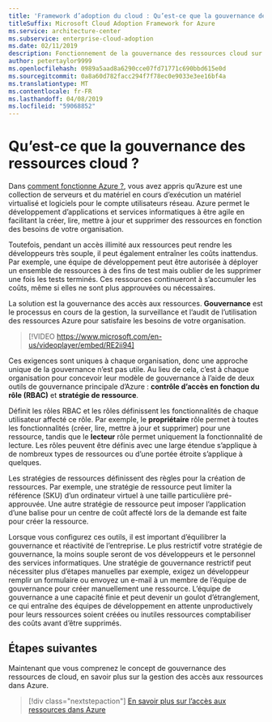 ```yaml
---
title: 'Framework d’adoption du cloud : Qu’est-ce que la gouvernance des ressources cloud ?'
titleSuffix: Microsoft Cloud Adoption Framework for Azure
ms.service: architecture-center
ms.subservice: enterprise-cloud-adoption
ms.date: 02/11/2019
description: Fonctionnement de la gouvernance des ressources cloud sur Azure
author: petertaylor9999
ms.openlocfilehash: 0989a5aad8a6290cce07fd71771c690bbd615e0d
ms.sourcegitcommit: 0a8a60d782facc294f7f78ec0e9033e3ee16bf4a
ms.translationtype: MT
ms.contentlocale: fr-FR
ms.lasthandoff: 04/08/2019
ms.locfileid: "59068852"
---
```

<!-- markdownlint-disable MD026 -->

# <a name="what-is-cloud-resource-governance"></a>Qu’est-ce que la gouvernance des ressources cloud ?

Dans [comment fonctionne Azure ?](what-is-azure.md), vous avez appris qu’Azure est une collection de serveurs et du matériel en cours d’exécution un matériel virtualisé et logiciels pour le compte utilisateurs réseau. Azure permet le développement d’applications et services informatiques à être agile en facilitant la créer, lire, mettre à jour et supprimer des ressources en fonction des besoins de votre organisation.

Toutefois, pendant un accès illimité aux ressources peut rendre les développeurs très souple, il peut également entraîner les coûts inattendus. Par exemple, une équipe de développement peut être autorisée à déployer un ensemble de ressources à des fins de test mais oublier de les supprimer une fois les tests terminés. Ces ressources continueront à s’accumuler les coûts, même si elles ne sont plus approuvées ou nécessaires.

La solution est la gouvernance des accès aux ressources. **Gouvernance** est le processus en cours de la gestion, la surveillance et l’audit de l’utilisation des ressources Azure pour satisfaire les besoins de votre organisation.

<!-- markdownlint-disable MD034 -->

> [!VIDEO https://www.microsoft.com/en-us/videoplayer/embed/RE2ii94]

<!-- markdownlint-enable MD034 -->

Ces exigences sont uniques à chaque organisation, donc une approche unique de la gouvernance n’est pas utile. Au lieu de cela, c’est à chaque organisation pour concevoir leur modèle de gouvernance à l’aide de deux outils de gouvernance principale d’Azure : **contrôle d’accès en fonction du rôle (RBAC)** et **stratégie de ressource**.

Définit les rôles RBAC et les rôles définissent les fonctionnalités de chaque utilisateur affecté ce rôle. Par exemple, le **propriétaire** rôle permet à toutes les fonctionnalités (créer, lire, mettre à jour et supprimer) pour une ressource, tandis que le **lecteur** rôle permet uniquement la fonctionnalité de lecture. Les rôles peuvent être définis avec une large étendue s’applique à de nombreux types de ressources ou d’une portée étroite s’applique à quelques.

Les stratégies de ressources définissent des règles pour la création de ressources. Par exemple, une stratégie de ressource peut limiter la référence (SKU) d’un ordinateur virtuel à une taille particulière pré-approuvée. Une autre stratégie de ressource peut imposer l’application d’une balise pour un centre de coût affecté lors de la demande est faite pour créer la ressource.

Lorsque vous configurez ces outils, il est important d’équilibrer la gouvernance et réactivité de l’entreprise. Le plus restrictif votre stratégie de gouvernance, la moins souple seront de vos développeurs et le personnel des services informatiques. Une stratégie de gouvernance restrictif peut nécessiter plus d’étapes manuelles par exemple, exigez un développeur remplir un formulaire ou envoyez un e-mail à un membre de l’équipe de gouvernance pour créer manuellement une ressource. L’équipe de gouvernance a une capacité finie et peut devenir un goulot d’étranglement, ce qui entraîne des équipes de développement en attente unproductively pour leurs ressources soient créées ou inutiles ressources comptabiliser des coûts avant d’être supprimés.

## <a name="next-steps"></a>Étapes suivantes

Maintenant que vous comprenez le concept de gouvernance des ressources de cloud, en savoir plus sur la gestion des accès aux ressources dans Azure.

> [!div class="nextstepaction"]
> [En savoir plus sur l’accès aux ressources dans Azure](azure-resource-access.md)
